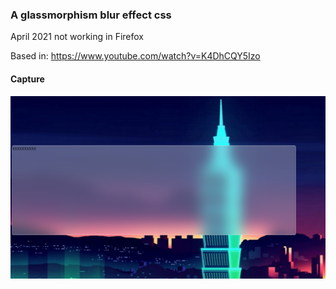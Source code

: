 <h3>A glassmorphism blur effect css</h3>

<p>April 2021 not working in Firefox </p>

Based in: <a href="https://www.youtube.com/watch?v=K4DhCQY5Izo">https://www.youtube.com/watch?v=K4DhCQY5Izo</a>

<h4>Capture</h4>

![capture.png](capture.png "capture.png")
